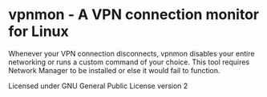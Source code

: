 vpnmon - A VPN connection monitor for Linux
======

Whenever your VPN connection disconnects, vpnmon disables your 
entire networking or runs a custom command of your choice.
This tool requires Network Manager to be installed or else it
would fail to function.

Licensed under GNU General Public License version 2
